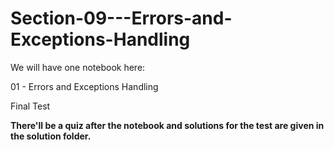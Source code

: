 # Section-09---Errors-and-Exceptions-Handling

We will have one notebook here:

01 - Errors and Exceptions Handling     

Final Test

**There'll be a quiz after the notebook and solutions for the test are given in the solution folder.**
